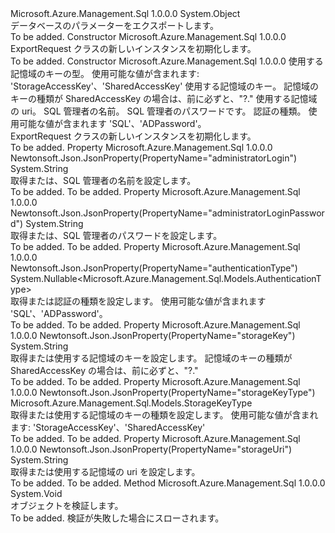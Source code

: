 <Type Name="ExportRequest" FullName="Microsoft.Azure.Management.Sql.Models.ExportRequest">
  <TypeSignature Language="C#" Value="public class ExportRequest" />
  <TypeSignature Language="ILAsm" Value=".class public auto ansi beforefieldinit ExportRequest extends System.Object" />
  <TypeSignature Language="DocId" Value="T:Microsoft.Azure.Management.Sql.Models.ExportRequest" />
  <TypeSignature Language="VB.NET" Value="Public Class ExportRequest" />
  <TypeSignature Language="F#" Value="type ExportRequest = class" />
  <AssemblyInfo>
    <AssemblyName>Microsoft.Azure.Management.Sql</AssemblyName>
    <AssemblyVersion>1.0.0.0</AssemblyVersion>
  </AssemblyInfo>
  <Base>
    <BaseTypeName>System.Object</BaseTypeName>
  </Base>
  <Interfaces />
  <Docs>
    <summary>
            データベースのパラメーターをエクスポートします。
            </summary>
    <remarks>To be added.</remarks>
  </Docs>
  <Members>
    <Member MemberName=".ctor">
      <MemberSignature Language="C#" Value="public ExportRequest ();" />
      <MemberSignature Language="ILAsm" Value=".method public hidebysig specialname rtspecialname instance void .ctor() cil managed" />
      <MemberSignature Language="DocId" Value="M:Microsoft.Azure.Management.Sql.Models.ExportRequest.#ctor" />
      <MemberSignature Language="VB.NET" Value="Public Sub New ()" />
      <MemberType>Constructor</MemberType>
      <AssemblyInfo>
        <AssemblyName>Microsoft.Azure.Management.Sql</AssemblyName>
        <AssemblyVersion>1.0.0.0</AssemblyVersion>
      </AssemblyInfo>
      <Parameters />
      <Docs>
        <summary>
            ExportRequest クラスの新しいインスタンスを初期化します。
            </summary>
        <remarks>To be added.</remarks>
      </Docs>
    </Member>
    <Member MemberName=".ctor">
      <MemberSignature Language="C#" Value="public ExportRequest (Microsoft.Azure.Management.Sql.Models.StorageKeyType storageKeyType, string storageKey, string storageUri, string administratorLogin, string administratorLoginPassword, Nullable&lt;Microsoft.Azure.Management.Sql.Models.AuthenticationType&gt; authenticationType = null);" />
      <MemberSignature Language="ILAsm" Value=".method public hidebysig specialname rtspecialname instance void .ctor(valuetype Microsoft.Azure.Management.Sql.Models.StorageKeyType storageKeyType, string storageKey, string storageUri, string administratorLogin, string administratorLoginPassword, valuetype System.Nullable`1&lt;valuetype Microsoft.Azure.Management.Sql.Models.AuthenticationType&gt; authenticationType) cil managed" />
      <MemberSignature Language="DocId" Value="M:Microsoft.Azure.Management.Sql.Models.ExportRequest.#ctor(Microsoft.Azure.Management.Sql.Models.StorageKeyType,System.String,System.String,System.String,System.String,System.Nullable{Microsoft.Azure.Management.Sql.Models.AuthenticationType})" />
      <MemberSignature Language="F#" Value="new Microsoft.Azure.Management.Sql.Models.ExportRequest : Microsoft.Azure.Management.Sql.Models.StorageKeyType * string * string * string * string * Nullable&lt;Microsoft.Azure.Management.Sql.Models.AuthenticationType&gt; -&gt; Microsoft.Azure.Management.Sql.Models.ExportRequest" Usage="new Microsoft.Azure.Management.Sql.Models.ExportRequest (storageKeyType, storageKey, storageUri, administratorLogin, administratorLoginPassword, authenticationType)" />
      <MemberType>Constructor</MemberType>
      <AssemblyInfo>
        <AssemblyName>Microsoft.Azure.Management.Sql</AssemblyName>
        <AssemblyVersion>1.0.0.0</AssemblyVersion>
      </AssemblyInfo>
      <Parameters>
        <Parameter Name="storageKeyType" Type="Microsoft.Azure.Management.Sql.Models.StorageKeyType" />
        <Parameter Name="storageKey" Type="System.String" />
        <Parameter Name="storageUri" Type="System.String" />
        <Parameter Name="administratorLogin" Type="System.String" />
        <Parameter Name="administratorLoginPassword" Type="System.String" />
        <Parameter Name="authenticationType" Type="System.Nullable&lt;Microsoft.Azure.Management.Sql.Models.AuthenticationType&gt;" />
      </Parameters>
      <Docs>
        <param name="storageKeyType">使用する記憶域のキーの型。
            使用可能な値が含まれます: 'StorageAccessKey'、'SharedAccessKey'</param>
        <param name="storageKey">使用する記憶域のキー。  記憶域のキーの種類が SharedAccessKey の場合は、前に必ずと、"?."</param>
        <param name="storageUri">使用する記憶域の uri。</param>
        <param name="administratorLogin">SQL 管理者の名前。</param>
        <param name="administratorLoginPassword">SQL 管理者のパスワードです。</param>
        <param name="authenticationType">認証の種類。 使用可能な値が含まれます 'SQL'、'ADPassword'。</param>
        <summary>
            ExportRequest クラスの新しいインスタンスを初期化します。
            </summary>
        <remarks>To be added.</remarks>
      </Docs>
    </Member>
    <Member MemberName="AdministratorLogin">
      <MemberSignature Language="C#" Value="public string AdministratorLogin { get; set; }" />
      <MemberSignature Language="ILAsm" Value=".property instance string AdministratorLogin" />
      <MemberSignature Language="DocId" Value="P:Microsoft.Azure.Management.Sql.Models.ExportRequest.AdministratorLogin" />
      <MemberSignature Language="VB.NET" Value="Public Property AdministratorLogin As String" />
      <MemberSignature Language="F#" Value="member this.AdministratorLogin : string with get, set" Usage="Microsoft.Azure.Management.Sql.Models.ExportRequest.AdministratorLogin" />
      <MemberType>Property</MemberType>
      <AssemblyInfo>
        <AssemblyName>Microsoft.Azure.Management.Sql</AssemblyName>
        <AssemblyVersion>1.0.0.0</AssemblyVersion>
      </AssemblyInfo>
      <Attributes>
        <Attribute>
          <AttributeName>Newtonsoft.Json.JsonProperty(PropertyName="administratorLogin")</AttributeName>
        </Attribute>
      </Attributes>
      <ReturnValue>
        <ReturnType>System.String</ReturnType>
      </ReturnValue>
      <Docs>
        <summary>
            取得または、SQL 管理者の名前を設定します。
            </summary>
        <value>To be added.</value>
        <remarks>To be added.</remarks>
      </Docs>
    </Member>
    <Member MemberName="AdministratorLoginPassword">
      <MemberSignature Language="C#" Value="public string AdministratorLoginPassword { get; set; }" />
      <MemberSignature Language="ILAsm" Value=".property instance string AdministratorLoginPassword" />
      <MemberSignature Language="DocId" Value="P:Microsoft.Azure.Management.Sql.Models.ExportRequest.AdministratorLoginPassword" />
      <MemberSignature Language="VB.NET" Value="Public Property AdministratorLoginPassword As String" />
      <MemberSignature Language="F#" Value="member this.AdministratorLoginPassword : string with get, set" Usage="Microsoft.Azure.Management.Sql.Models.ExportRequest.AdministratorLoginPassword" />
      <MemberType>Property</MemberType>
      <AssemblyInfo>
        <AssemblyName>Microsoft.Azure.Management.Sql</AssemblyName>
        <AssemblyVersion>1.0.0.0</AssemblyVersion>
      </AssemblyInfo>
      <Attributes>
        <Attribute>
          <AttributeName>Newtonsoft.Json.JsonProperty(PropertyName="administratorLoginPassword")</AttributeName>
        </Attribute>
      </Attributes>
      <ReturnValue>
        <ReturnType>System.String</ReturnType>
      </ReturnValue>
      <Docs>
        <summary>
            取得または、SQL 管理者のパスワードを設定します。
            </summary>
        <value>To be added.</value>
        <remarks>To be added.</remarks>
      </Docs>
    </Member>
    <Member MemberName="AuthenticationType">
      <MemberSignature Language="C#" Value="public Nullable&lt;Microsoft.Azure.Management.Sql.Models.AuthenticationType&gt; AuthenticationType { get; set; }" />
      <MemberSignature Language="ILAsm" Value=".property instance valuetype System.Nullable`1&lt;valuetype Microsoft.Azure.Management.Sql.Models.AuthenticationType&gt; AuthenticationType" />
      <MemberSignature Language="DocId" Value="P:Microsoft.Azure.Management.Sql.Models.ExportRequest.AuthenticationType" />
      <MemberSignature Language="VB.NET" Value="Public Property AuthenticationType As Nullable(Of AuthenticationType)" />
      <MemberSignature Language="F#" Value="member this.AuthenticationType : Nullable&lt;Microsoft.Azure.Management.Sql.Models.AuthenticationType&gt; with get, set" Usage="Microsoft.Azure.Management.Sql.Models.ExportRequest.AuthenticationType" />
      <MemberType>Property</MemberType>
      <AssemblyInfo>
        <AssemblyName>Microsoft.Azure.Management.Sql</AssemblyName>
        <AssemblyVersion>1.0.0.0</AssemblyVersion>
      </AssemblyInfo>
      <Attributes>
        <Attribute>
          <AttributeName>Newtonsoft.Json.JsonProperty(PropertyName="authenticationType")</AttributeName>
        </Attribute>
      </Attributes>
      <ReturnValue>
        <ReturnType>System.Nullable&lt;Microsoft.Azure.Management.Sql.Models.AuthenticationType&gt;</ReturnType>
      </ReturnValue>
      <Docs>
        <summary>
            取得または認証の種類を設定します。 使用可能な値が含まれます 'SQL'、'ADPassword'。
            </summary>
        <value>To be added.</value>
        <remarks>To be added.</remarks>
      </Docs>
    </Member>
    <Member MemberName="StorageKey">
      <MemberSignature Language="C#" Value="public string StorageKey { get; set; }" />
      <MemberSignature Language="ILAsm" Value=".property instance string StorageKey" />
      <MemberSignature Language="DocId" Value="P:Microsoft.Azure.Management.Sql.Models.ExportRequest.StorageKey" />
      <MemberSignature Language="VB.NET" Value="Public Property StorageKey As String" />
      <MemberSignature Language="F#" Value="member this.StorageKey : string with get, set" Usage="Microsoft.Azure.Management.Sql.Models.ExportRequest.StorageKey" />
      <MemberType>Property</MemberType>
      <AssemblyInfo>
        <AssemblyName>Microsoft.Azure.Management.Sql</AssemblyName>
        <AssemblyVersion>1.0.0.0</AssemblyVersion>
      </AssemblyInfo>
      <Attributes>
        <Attribute>
          <AttributeName>Newtonsoft.Json.JsonProperty(PropertyName="storageKey")</AttributeName>
        </Attribute>
      </Attributes>
      <ReturnValue>
        <ReturnType>System.String</ReturnType>
      </ReturnValue>
      <Docs>
        <summary>
            取得または使用する記憶域のキーを設定します。  記憶域のキーの種類が SharedAccessKey の場合は、前に必ずと、"?."
            </summary>
        <value>To be added.</value>
        <remarks>To be added.</remarks>
      </Docs>
    </Member>
    <Member MemberName="StorageKeyType">
      <MemberSignature Language="C#" Value="public Microsoft.Azure.Management.Sql.Models.StorageKeyType StorageKeyType { get; set; }" />
      <MemberSignature Language="ILAsm" Value=".property instance valuetype Microsoft.Azure.Management.Sql.Models.StorageKeyType StorageKeyType" />
      <MemberSignature Language="DocId" Value="P:Microsoft.Azure.Management.Sql.Models.ExportRequest.StorageKeyType" />
      <MemberSignature Language="VB.NET" Value="Public Property StorageKeyType As StorageKeyType" />
      <MemberSignature Language="F#" Value="member this.StorageKeyType : Microsoft.Azure.Management.Sql.Models.StorageKeyType with get, set" Usage="Microsoft.Azure.Management.Sql.Models.ExportRequest.StorageKeyType" />
      <MemberType>Property</MemberType>
      <AssemblyInfo>
        <AssemblyName>Microsoft.Azure.Management.Sql</AssemblyName>
        <AssemblyVersion>1.0.0.0</AssemblyVersion>
      </AssemblyInfo>
      <Attributes>
        <Attribute>
          <AttributeName>Newtonsoft.Json.JsonProperty(PropertyName="storageKeyType")</AttributeName>
        </Attribute>
      </Attributes>
      <ReturnValue>
        <ReturnType>Microsoft.Azure.Management.Sql.Models.StorageKeyType</ReturnType>
      </ReturnValue>
      <Docs>
        <summary>
            取得または使用する記憶域のキーの種類を設定します。 使用可能な値が含まれます: 'StorageAccessKey'、'SharedAccessKey'
            </summary>
        <value>To be added.</value>
        <remarks>To be added.</remarks>
      </Docs>
    </Member>
    <Member MemberName="StorageUri">
      <MemberSignature Language="C#" Value="public string StorageUri { get; set; }" />
      <MemberSignature Language="ILAsm" Value=".property instance string StorageUri" />
      <MemberSignature Language="DocId" Value="P:Microsoft.Azure.Management.Sql.Models.ExportRequest.StorageUri" />
      <MemberSignature Language="VB.NET" Value="Public Property StorageUri As String" />
      <MemberSignature Language="F#" Value="member this.StorageUri : string with get, set" Usage="Microsoft.Azure.Management.Sql.Models.ExportRequest.StorageUri" />
      <MemberType>Property</MemberType>
      <AssemblyInfo>
        <AssemblyName>Microsoft.Azure.Management.Sql</AssemblyName>
        <AssemblyVersion>1.0.0.0</AssemblyVersion>
      </AssemblyInfo>
      <Attributes>
        <Attribute>
          <AttributeName>Newtonsoft.Json.JsonProperty(PropertyName="storageUri")</AttributeName>
        </Attribute>
      </Attributes>
      <ReturnValue>
        <ReturnType>System.String</ReturnType>
      </ReturnValue>
      <Docs>
        <summary>
            取得または使用する記憶域の uri を設定します。
            </summary>
        <value>To be added.</value>
        <remarks>To be added.</remarks>
      </Docs>
    </Member>
    <Member MemberName="Validate">
      <MemberSignature Language="C#" Value="public virtual void Validate ();" />
      <MemberSignature Language="ILAsm" Value=".method public hidebysig newslot virtual instance void Validate() cil managed" />
      <MemberSignature Language="DocId" Value="M:Microsoft.Azure.Management.Sql.Models.ExportRequest.Validate" />
      <MemberSignature Language="VB.NET" Value="Public Overridable Sub Validate ()" />
      <MemberSignature Language="F#" Value="abstract member Validate : unit -&gt; unit&#xA;override this.Validate : unit -&gt; unit" Usage="exportRequest.Validate " />
      <MemberType>Method</MemberType>
      <AssemblyInfo>
        <AssemblyName>Microsoft.Azure.Management.Sql</AssemblyName>
        <AssemblyVersion>1.0.0.0</AssemblyVersion>
      </AssemblyInfo>
      <ReturnValue>
        <ReturnType>System.Void</ReturnType>
      </ReturnValue>
      <Parameters />
      <Docs>
        <summary>
            オブジェクトを検証します。
            </summary>
        <remarks>To be added.</remarks>
        <exception cref="T:Microsoft.Rest.ValidationException">
            検証が失敗した場合にスローされます。
            </exception>
      </Docs>
    </Member>
  </Members>
</Type>